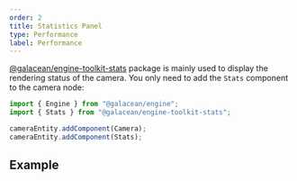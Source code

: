 ```yaml
---
order: 2
title: Statistics Panel
type: Performance
label: Performance
---
```


[@galacean/engine-toolkit-stats](https://www.npmjs.com/package/@galacean/engine-toolkit-stats) package is mainly used to display the rendering status of the camera. You only need to add the `Stats` component to the camera node:

```typescript
import { Engine } from "@galacean/engine";
import { Stats } from "@galacean/engine-toolkit-stats";

cameraEntity.addComponent(Camera);
cameraEntity.addComponent(Stats);
```

## Example

<playground src="text-barrage.ts"></playground>
